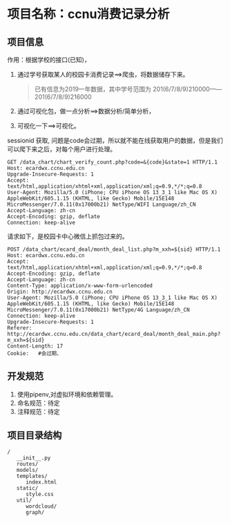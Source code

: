 # 项目名称：ccnu消费记录分析

## 项目信息

作用：根据学校的接口(已知)，

1. 通过学号获取某人的校园卡消费记录==>爬虫，将数据储存下来。
   
   >已有信息为2019一年数据，其中学号范围为  201(6/7/8/9)210000——201(6/7/8/9)216000

2. 通过可视化包，做一点分析==>数据分析/简单分析，

3. 可视化一下==>可视化。

sessionid 获取, 问题是code会过期，所以就不能在线获取用户的数据，但是我们可以爬下来之后，对每个用户进行处理。

```http
GET /data_chart/chart_verify_count.php?code=&{code}&state=1 HTTP/1.1
Host: ecardwx.ccnu.edu.cn
Upgrade-Insecure-Requests: 1
Accept: text/html,application/xhtml+xml,application/xml;q=0.9,*/*;q=0.8
User-Agent: Mozilla/5.0 (iPhone; CPU iPhone OS 13_3_1 like Mac OS X) AppleWebKit/605.1.15 (KHTML, like Gecko) Mobile/15E148 MicroMessenger/7.0.11(0x17000b21) NetType/WIFI Language/zh_CN
Accept-Language: zh-cn
Accept-Encoding: gzip, deflate
Connection: keep-alive
```


请求如下，是校园卡中心微信上抓包过来的。

```http
POST /data_chart/ecard_deal/month_deal_list.php?m_xxh=${sid} HTTP/1.1
Host: ecardwx.ccnu.edu.cn
Accept: text/html,application/xhtml+xml,application/xml;q=0.9,*/*;q=0.8
Accept-Encoding: gzip, deflate
Accept-Language: zh-cn
Content-Type: application/x-www-form-urlencoded
Origin: http://ecardwx.ccnu.edu.cn
User-Agent: Mozilla/5.0 (iPhone; CPU iPhone OS 13_3_1 like Mac OS X) AppleWebKit/605.1.15 (KHTML, like Gecko) Mobile/15E148 MicroMessenger/7.0.11(0x17000b21) NetType/4G Language/zh_CN
Connection: keep-alive
Upgrade-Insecure-Requests: 1
Referer: http://ecardwx.ccnu.edu.cn/data_chart/ecard_deal/month_deal_main.php?m_xxh=${sid}
Content-Length: 17
Cookie:   #会过期、
```

## 开发规范

1. 使用pipenv,对虚拟环境和依赖管理。
2. 命名规范：待定
3. 注释规范：待定

## 项目目录结构

```
/
   __init__.py
   routes/
   models/
   templates/
      index.html
   static/
      style.css
   util/
      wordcloud/
      graph/
```